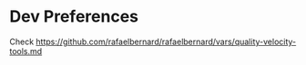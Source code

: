 # Dev Preferences
Check https://github.com/rafaelbernard/rafaelbernard/vars/quality-velocity-tools.md
